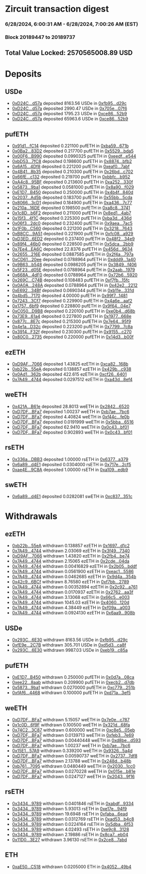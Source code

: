 # Zircuit transaction digest
### 6/28/2024, 6:00:31 AM - 6/28/2024, 7:00:26 AM (EST)
### Block 20189447 to 20189737

## Total Value Locked: 2570565008.89 USD

# Deposits
## USDe
- [0xD24C...d57a](https://etherscan.io/address/0xD24Cfe2d0fa81369ca6291c28ac5426e16B6d57a) deposited 8163.56 USDe in [0xfb95...d29c](https://etherscan.io/tx/0xD24Cfe2d0fa81369ca6291c28ac5426e16B6d57a)
- [0xD24C...d57a](https://etherscan.io/address/0xD24Cfe2d0fa81369ca6291c28ac5426e16B6d57a) deposited 2990.47 USDe in [0x705e...07f6](https://etherscan.io/tx/0xD24Cfe2d0fa81369ca6291c28ac5426e16B6d57a)
- [0xD24C...d57a](https://etherscan.io/address/0xD24Cfe2d0fa81369ca6291c28ac5426e16B6d57a) deposited 1795.23 USDe in [0xce86...52b9](https://etherscan.io/tx/0xD24Cfe2d0fa81369ca6291c28ac5426e16B6d57a)
- [0xD24C...d57a](https://etherscan.io/address/0xD24Cfe2d0fa81369ca6291c28ac5426e16B6d57a) deposited 65963.6 USDe in [0xce86...52b9](https://etherscan.io/tx/0xD24Cfe2d0fa81369ca6291c28ac5426e16B6d57a)
## pufETH
- [0x91d1...fC14](https://etherscan.io/address/0x91d1F1F09aa56cE014E764FAd57E6221Be35fC14) deposited 0.221100 pufETH in [0xba59...671b](https://etherscan.io/tx/0x91d1F1F09aa56cE014E764FAd57E6221Be35fC14)
- [0x0Ba2...83D2](https://etherscan.io/address/0x0Ba215722B7CB2248d23D3e4f157f1562CD283D2) deposited 0.217700 pufETH in [0x5529...bda5](https://etherscan.io/tx/0x0Ba215722B7CB2248d23D3e4f157f1562CD283D2)
- [0x00F6...B990](https://etherscan.io/address/0x00F6b7672F41ba8f615b223634cc804f9967B990) deposited 0.0990325 pufETH in [0xeedf...e544](https://etherscan.io/tx/0x00F6b7672F41ba8f615b223634cc804f9967B990)
- [0xbD53...7fC8](https://etherscan.io/address/0xbD538BEEfcd610d9BaaecB356aba7D1cc0697fC8) deposited 0.198600 pufETH in [0x8874...bfb2](https://etherscan.io/tx/0xbD538BEEfcd610d9BaaecB356aba7D1cc0697fC8)
- [0x6A15...4Df8](https://etherscan.io/address/0x6A155b108548bdD5413f6D3c3772285EC0534Df8) deposited 0.221200 pufETH in [0xeaf0...7abf](https://etherscan.io/tx/0x6A155b108548bdD5413f6D3c3772285EC0534Df8)
- [0x4B41...8b35](https://etherscan.io/address/0x4B41CeFc784ebc4Fbc7E12a8D5b459a3f5118b35) deposited 0.210300 pufETH in [0x26bd...c702](https://etherscan.io/tx/0x4B41CeFc784ebc4Fbc7E12a8D5b459a3f5118b35)
- [0x66fE...c132](https://etherscan.io/address/0x66fE29C5763b81f41d450Efb8784c7Dfa633c132) deposited 0.219700 pufETH in [0xbbfc...b952](https://etherscan.io/tx/0x66fE29C5763b81f41d450Efb8784c7Dfa633c132)
- [0xA4c8...95BF](https://etherscan.io/address/0xA4c87edbe827f29973D452719B991498Bf1a95BF) deposited 0.213600 pufETH in [0xa252...330f](https://etherscan.io/tx/0xA4c87edbe827f29973D452719B991498Bf1a95BF)
- [0x5873...9ba1](https://etherscan.io/address/0x5873861bc27Cb0B5E0CCD7b6Ddd05b4813239ba1) deposited 0.0581000 pufETH in [0x8a90...f029](https://etherscan.io/tx/0x5873861bc27Cb0B5E0CCD7b6Ddd05b4813239ba1)
- [0xE1D7...B450](https://etherscan.io/address/0xE1D79A571ad47375822c83468c585b5f2eF5B450) deposited 0.250000 pufETH in [0x4b4f...840d](https://etherscan.io/tx/0xE1D79A571ad47375822c83468c585b5f2eF5B450)
- [0x2037...Ad5b](https://etherscan.io/address/0x203714b5D008AF504bba4a98f996dF01248dAd5b) deposited 0.183700 pufETH in [0x55bb...5cda](https://etherscan.io/tx/0x203714b5D008AF504bba4a98f996dF01248dAd5b)
- [0x8066...3cD1](https://etherscan.io/address/0x8066DdC4691c03278B1e45601441bC1632aC3cD1) deposited 0.184900 pufETH in [0xa436...7c77](https://etherscan.io/tx/0x8066DdC4691c03278B1e45601441bC1632aC3cD1)
- [0x210a...16DE](https://etherscan.io/address/0x210aB843593f7Bb7cA1b6373d6E4920e770116DE) deposited 0.198500 pufETH in [0xa8c8...3741](https://etherscan.io/tx/0x210aB843593f7Bb7cA1b6373d6E4920e770116DE)
- [0x1c8D...b6F2](https://etherscan.io/address/0x1c8DF9257dFaf68c119D31cfdAdaefc3dc2Db6F2) deposited 0.211000 pufETH in [0x8ed1...4ab7](https://etherscan.io/tx/0x1c8DF9257dFaf68c119D31cfdAdaefc3dc2Db6F2)
- [0x15f3...4f1C](https://etherscan.io/address/0x15f3B4F386138F70c9bE2F5E178166Cbe9A24f1C) deposited 0.225300 pufETH in [0xba3d...436d](https://etherscan.io/tx/0x15f3B4F386138F70c9bE2F5E178166Cbe9A24f1C)
- [0x06f3...2dc0](https://etherscan.io/address/0x06f36127ca3A03F4Ec1095493F59327Dd9022dc0) deposited 0.232400 pufETH in [0x9aea...7ac5](https://etherscan.io/tx/0x06f36127ca3A03F4Ec1095493F59327Dd9022dc0)
- [0x1F0b...C560](https://etherscan.io/address/0x1F0b4B0EADe55749659D6307b5293280CE2cC560) deposited 0.221200 pufETH in [0x3218...7643](https://etherscan.io/tx/0x1F0b4B0EADe55749659D6307b5293280CE2cC560)
- [0xB8CC...9A51](https://etherscan.io/address/0xB8CC1490FE83FF3C578283f3a7Ee6c3829389A51) deposited 0.221900 pufETH in [0xfc08...a929](https://etherscan.io/tx/0xB8CC1490FE83FF3C578283f3a7Ee6c3829389A51)
- [0xD3ED...6ED2](https://etherscan.io/address/0xD3ED1c347A7335B06c395bbab3F8619a49926ED2) deposited 0.237400 pufETH in [0x48f2...34e9](https://etherscan.io/tx/0xD3ED1c347A7335B06c395bbab3F8619a49926ED2)
- [0x89f4...46b0](https://etherscan.io/address/0x89f444503D8f63cC015d99D72F1f6A2A8B5246b0) deposited 0.228500 pufETH in [0x5dca...2bb9](https://etherscan.io/tx/0x89f444503D8f63cC015d99D72F1f6A2A8B5246b0)
- [0x7Ee4...EA6C](https://etherscan.io/address/0x7Ee404dF4D55e4CfEAA1683673bBA8738050EA6C) deposited 22.8376 pufETH in [0x456d...9634](https://etherscan.io/tx/0x7Ee404dF4D55e4CfEAA1683673bBA8738050EA6C)
- [0x2655...216E](https://etherscan.io/address/0x2655F2bcA8Df8198B107e4cF72473260E676216E) deposited 0.0887585 pufETH in [0x2f4a...797a](https://etherscan.io/tx/0x2655F2bcA8Df8198B107e4cF72473260E676216E)
- [0xCD61...20ee](https://etherscan.io/address/0xCD61A11154fDE8480538e54893A1F8A2c83320ee) deposited 0.0788964 pufETH in [0xddd9...1a40](https://etherscan.io/tx/0xCD61A11154fDE8480538e54893A1F8A2c83320ee)
- [0x9B63...b548](https://etherscan.io/address/0x9B63F75e13d5305b3d6b1B16Cac4155f4980b548) deposited 0.0986205 pufETH in [0x3849...f406](https://etherscan.io/tx/0x9B63F75e13d5305b3d6b1B16Cac4155f4980b548)
- [0x5F23...d05E](https://etherscan.io/address/0x5F237D7D2C38526f8AF9283dE35139f4aCa0d05E) deposited 0.0788964 pufETH in [0x2aab...1979](https://etherscan.io/tx/0x5F237D7D2C38526f8AF9283dE35139f4aCa0d05E)
- [0x668A...4dF0](https://etherscan.io/address/0x668A1814c394acC635D1fc8874DeE62ae4CF4dF0) deposited 0.0788964 pufETH in [0x72b6...5920](https://etherscan.io/tx/0x668A1814c394acC635D1fc8874DeE62ae4CF4dF0)
- [0x269C...C74B](https://etherscan.io/address/0x269C3dF761bE0f41ae4a02189145cEfdE118C74B) deposited 0.108483 pufETH in [0xf7fb...15fc](https://etherscan.io/tx/0x269C3dF761bE0f41ae4a02189145cEfdE118C74B)
- [0x0A0A...248A](https://etherscan.io/address/0x0A0A4a0C0E9f297800528aBe062f76124D20248A) deposited 0.0788964 pufETH in [0x42e2...2212](https://etherscan.io/tx/0x0A0A4a0C0E9f297800528aBe062f76124D20248A)
- [0xE692...34Bf](https://etherscan.io/address/0xE69223Ba6fb33892f07432a45939Ea4ffAF834Bf) deposited 0.0690344 pufETH in [0xb11e...331d](https://etherscan.io/tx/0xE69223Ba6fb33892f07432a45939Ea4ffAF834Bf)
- [0x4bd5...7170](https://etherscan.io/address/0x4bd5487aC9e2B4f6D662b355B8302aEe83827170) deposited 4.00000 pufETH in [0x99f7...1481](https://etherscan.io/tx/0x4bd5487aC9e2B4f6D662b355B8302aEe83827170)
- [0x7243...3Cf7](https://etherscan.io/address/0x7243e8e9e0984711433afEba4c74461d31FC3Cf7) deposited 0.229900 pufETH in [0x4a6e...aaf2](https://etherscan.io/tx/0x7243e8e9e0984711433afEba4c74461d31FC3Cf7)
- [0x1757...6bf9](https://etherscan.io/address/0x1757774D869D375D58c12cb35D3C43aD743D6bf9) deposited 0.228800 pufETH in [0x9f64...04e7](https://etherscan.io/tx/0x1757774D869D375D58c12cb35D3C43aD743D6bf9)
- [0xC050...D9B8](https://etherscan.io/address/0xC050dFb3bc108E6946c867228d27431d4204D9B8) deposited 0.220100 pufETH in [0xe0b4...d68b](https://etherscan.io/tx/0xC050dFb3bc108E6946c867228d27431d4204D9B8)
- [0x73E9...61a4](https://etherscan.io/address/0x73E90D9128209E1B8793136F327a0C45f8d761a4) deposited 0.227800 pufETH in [0x1977...668e](https://etherscan.io/tx/0x73E90D9128209E1B8793136F327a0C45f8d761a4)
- [0x877c...8E7c](https://etherscan.io/address/0x877cB168bbcB988f66b63B43A4342403AC6d8E7c) deposited 0.215300 pufETH in [0x7e64...95f9](https://etherscan.io/tx/0x877cB168bbcB988f66b63B43A4342403AC6d8E7c)
- [0x4e1a...D32c](https://etherscan.io/address/0x4e1aA5e94343c4d575AfbeccB35383781E44D32c) deposited 0.223200 pufETH in [0x7799...7c8a](https://etherscan.io/tx/0x4e1aA5e94343c4d575AfbeccB35383781E44D32c)
- [0x3914...F32f](https://etherscan.io/address/0x3914433b3e6f0A6DbA115a453DaE66739Ce7F32f) deposited 0.230300 pufETH in [0x9155...c270](https://etherscan.io/tx/0x3914433b3e6f0A6DbA115a453DaE66739Ce7F32f)
- [0x80C0...2735](https://etherscan.io/address/0x80C03f1bFa371856E57Ac2e599356D647f6f2735) deposited 0.220000 pufETH in [0x14d3...b00f](https://etherscan.io/tx/0x80C03f1bFa371856E57Ac2e599356D647f6f2735)
## ezETH
- [0xD9AF...7066](https://etherscan.io/address/0xD9AF3Dcf98E9b0f92b21948FDB29BCED30157066) deposited 1.43825 ezETH in [0xca82...168b](https://etherscan.io/tx/0xD9AF3Dcf98E9b0f92b21948FDB29BCED30157066)
- [0xb22b...55eA](https://etherscan.io/address/0xb22bD0164A7bbCcb24B2325d49023d18AF1b55eA) deposited 0.138857 ezETH in [0x429b...c938](https://etherscan.io/tx/0xb22bD0164A7bbCcb24B2325d49023d18AF1b55eA)
- [0x0Ad1...362b](https://etherscan.io/address/0x0Ad1763dDDd2Aa9284b3828C19eED0A1960F362b) deposited 422.615 ezETH in [0xcf26...6401](https://etherscan.io/tx/0x0Ad1763dDDd2Aa9284b3828C19eED0A1960F362b)
- [0x7A49...4744](https://etherscan.io/address/0x7A493Be5c2ce014cD049Bf178a1ac0Db1B434744) deposited 0.0297512 ezETH in [0xa43d...8ef4](https://etherscan.io/tx/0x7A493Be5c2ce014cD049Bf178a1ac0Db1B434744)
## weETH
- [0x421A...B61e](https://etherscan.io/address/0x421A0C7541fF3c6ADd47E8afe6037AEb8F70B61e) deposited 28.8013 weETH in [0x2842...6520](https://etherscan.io/tx/0x421A0C7541fF3c6ADd47E8afe6037AEb8F70B61e)
- [0xD7DF...BFa7](https://etherscan.io/address/0xD7DF7E085214743530afF339aFC420c7c720BFa7) deposited 1.00237 weETH in [0xb7ae...7bc6](https://etherscan.io/tx/0xD7DF7E085214743530afF339aFC420c7c720BFa7)
- [0xD7DF...BFa7](https://etherscan.io/address/0xD7DF7E085214743530afF339aFC420c7c720BFa7) deposited 4.40824 weETH in [0xf44c...fe0b](https://etherscan.io/tx/0xD7DF7E085214743530afF339aFC420c7c720BFa7)
- [0xD7DF...BFa7](https://etherscan.io/address/0xD7DF7E085214743530afF339aFC420c7c720BFa7) deposited 0.0191999 weETH in [0x5bba...6516](https://etherscan.io/tx/0xD7DF7E085214743530afF339aFC420c7c720BFa7)
- [0xD7DF...BFa7](https://etherscan.io/address/0xD7DF7E085214743530afF339aFC420c7c720BFa7) deposited 62.9410 weETH in [0x0c43...bf01](https://etherscan.io/tx/0xD7DF7E085214743530afF339aFC420c7c720BFa7)
- [0xD7DF...BFa7](https://etherscan.io/address/0xD7DF7E085214743530afF339aFC420c7c720BFa7) deposited 0.902893 weETH in [0x0c43...bf01](https://etherscan.io/tx/0xD7DF7E085214743530afF339aFC420c7c720BFa7)
## rsETH
- [0x336a...DBB3](https://etherscan.io/address/0x336a6379320cC50Aa17BC769c54fF7581a5bDBB3) deposited 1.00000 rsETH in [0x6377...a379](https://etherscan.io/tx/0x336a6379320cC50Aa17BC769c54fF7581a5bDBB3)
- [0x6a89...d4E1](https://etherscan.io/address/0x6a89E66D9063d9A6e7092a9C39b3Ba023e9Fd4E1) deposited 0.0304000 rsETH in [0x717e...2cf5](https://etherscan.io/tx/0x6a89E66D9063d9A6e7092a9C39b3Ba023e9Fd4E1)
- [0xae4E...9C8A](https://etherscan.io/address/0xae4Ec0EcC7B2CaBA2EaB624ddDe41adD15989C8A) deposited 1.00000 rsETH in [0xa109...edb9](https://etherscan.io/tx/0xae4Ec0EcC7B2CaBA2EaB624ddDe41adD15989C8A)
## swETH
- [0x6a89...d4E1](https://etherscan.io/address/0x6a89E66D9063d9A6e7092a9C39b3Ba023e9Fd4E1) deposited 0.0282081 swETH in [0xc837...351c](https://etherscan.io/tx/0x6a89E66D9063d9A6e7092a9C39b3Ba023e9Fd4E1)
# Withdrawals
## ezETH
- [0xb22b...55eA](https://etherscan.io/address/0xb22bD0164A7bbCcb24B2325d49023d18AF1b55eA) withdrawn 0.138857 ezETH in [0x1697...d1c2](https://etherscan.io/tx/0xb22bD0164A7bbCcb24B2325d49023d18AF1b55eA)
- [0x7A49...4744](https://etherscan.io/address/0x7A493Be5c2ce014cD049Bf178a1ac0Db1B434744) withdrawn 2.03069 ezETH in [0x3f49...7340](https://etherscan.io/tx/0x7A493Be5c2ce014cD049Bf178a1ac0Db1B434744)
- [0xD9AF...7066](https://etherscan.io/address/0xD9AF3Dcf98E9b0f92b21948FDB29BCED30157066) withdrawn 1.43820 ezETH in [0x2fb4...be74](https://etherscan.io/tx/0xD9AF3Dcf98E9b0f92b21948FDB29BCED30157066)
- [0x7A49...4744](https://etherscan.io/address/0x7A493Be5c2ce014cD049Bf178a1ac0Db1B434744) withdrawn 2.15065 ezETH in [0x2cde...04da](https://etherscan.io/tx/0x7A493Be5c2ce014cD049Bf178a1ac0Db1B434744)
- [0x7A49...4744](https://etherscan.io/address/0x7A493Be5c2ce014cD049Bf178a1ac0Db1B434744) withdrawn 0.00416829 ezETH in [0x2b05...bddf](https://etherscan.io/tx/0x7A493Be5c2ce014cD049Bf178a1ac0Db1B434744)
- [0x7A49...4744](https://etherscan.io/address/0x7A493Be5c2ce014cD049Bf178a1ac0Db1B434744) withdrawn 0.0561900 ezETH in [0xeac1...5586](https://etherscan.io/tx/0x7A493Be5c2ce014cD049Bf178a1ac0Db1B434744)
- [0x7A49...4744](https://etherscan.io/address/0x7A493Be5c2ce014cD049Bf178a1ac0Db1B434744) withdrawn 0.0462685 ezETH in [0x9d4a...354b](https://etherscan.io/tx/0x7A493Be5c2ce014cD049Bf178a1ac0Db1B434744)
- [0x42c9...6BCf](https://etherscan.io/address/0x42c935d37FCA261bb37f133c00b5cA7b84d86BCf) withdrawn 8.76580 ezETH in [0xf7bb...2789](https://etherscan.io/tx/0x42c935d37FCA261bb37f133c00b5cA7b84d86BCf)
- [0x7A49...4744](https://etherscan.io/address/0x7A493Be5c2ce014cD049Bf178a1ac0Db1B434744) withdrawn 0.00352894 ezETH in [0x2c92...a761](https://etherscan.io/tx/0x7A493Be5c2ce014cD049Bf178a1ac0Db1B434744)
- [0x7A49...4744](https://etherscan.io/address/0x7A493Be5c2ce014cD049Bf178a1ac0Db1B434744) withdrawn 0.0170937 ezETH in [0x2762...aa3f](https://etherscan.io/tx/0x7A493Be5c2ce014cD049Bf178a1ac0Db1B434744)
- [0x7A49...4744](https://etherscan.io/address/0x7A493Be5c2ce014cD049Bf178a1ac0Db1B434744) withdrawn 3.13068 ezETH in [0x66c5...e003](https://etherscan.io/tx/0x7A493Be5c2ce014cD049Bf178a1ac0Db1B434744)
- [0x7A49...4744](https://etherscan.io/address/0x7A493Be5c2ce014cD049Bf178a1ac0Db1B434744) withdrawn 1045.03 ezETH in [0x4060...120d](https://etherscan.io/tx/0x7A493Be5c2ce014cD049Bf178a1ac0Db1B434744)
- [0x7A49...4744](https://etherscan.io/address/0x7A493Be5c2ce014cD049Bf178a1ac0Db1B434744) withdrawn 4.38449 ezETH in [0xf09a...a003](https://etherscan.io/tx/0x7A493Be5c2ce014cD049Bf178a1ac0Db1B434744)
- [0x7A49...4744](https://etherscan.io/address/0x7A493Be5c2ce014cD049Bf178a1ac0Db1B434744) withdrawn 0.0924130 ezETH in [0x6aa9...908b](https://etherscan.io/tx/0x7A493Be5c2ce014cD049Bf178a1ac0Db1B434744)
## USDe
- [0x293C...6E30](https://etherscan.io/address/0x293C6937D8D82e05B01335F7B33FBA0c8e256E30) withdrawn 8163.56 USDe in [0xfb95...d29c](https://etherscan.io/tx/0x293C6937D8D82e05B01335F7B33FBA0c8e256E30)
- [0xfE9e...2C7B](https://etherscan.io/address/0xfE9e4aaA9557182aBe439390f0F8BCb786202C7B) withdrawn 305.701 USDe in [0xd5d3...ca8f](https://etherscan.io/tx/0xfE9e4aaA9557182aBe439390f0F8BCb786202C7B)
- [0x293C...6E30](https://etherscan.io/address/0x293C6937D8D82e05B01335F7B33FBA0c8e256E30) withdrawn 9987.03 USDe in [0xeb19...c85a](https://etherscan.io/tx/0x293C6937D8D82e05B01335F7B33FBA0c8e256E30)
## pufETH
- [0xE1D7...B450](https://etherscan.io/address/0xE1D79A571ad47375822c83468c585b5f2eF5B450) withdrawn 0.250000 pufETH in [0x0d7a...08ca](https://etherscan.io/tx/0xE1D79A571ad47375822c83468c585b5f2eF5B450)
- [0xee22...8aab](https://etherscan.io/address/0xee224f96FFDcAe3D9A25f1695b36e10269c08aab) withdrawn 0.209900 pufETH in [0xecb2...d7db](https://etherscan.io/tx/0xee224f96FFDcAe3D9A25f1695b36e10269c08aab)
- [0x5873...9ba1](https://etherscan.io/address/0x5873861bc27Cb0B5E0CCD7b6Ddd05b4813239ba1) withdrawn 0.0270000 pufETH in [0xc779...251b](https://etherscan.io/tx/0x5873861bc27Cb0B5E0CCD7b6Ddd05b4813239ba1)
- [0xfAf6...4468](https://etherscan.io/address/0xfAf6f09DF88E79fa2A92B18C676314b1e47A4468) withdrawn 0.100000 pufETH in [0xd71a...3ef5](https://etherscan.io/tx/0xfAf6f09DF88E79fa2A92B18C676314b1e47A4468)
## weETH
- [0xD7DF...BFa7](https://etherscan.io/address/0xD7DF7E085214743530afF339aFC420c7c720BFa7) withdrawn 5.15057 weETH in [0x7e0e...c787](https://etherscan.io/tx/0xD7DF7E085214743530afF339aFC420c7c720BFa7)
- [0x1c0D...6f9F](https://etherscan.io/address/0x1c0D79A291514549cfEA14F400B35842EF266f9F) withdrawn 0.100500 weETH in [0x321d...68fa](https://etherscan.io/tx/0x1c0D79A291514549cfEA14F400B35842EF266f9F)
- [0x74C2...3C87](https://etherscan.io/address/0x74C259f7d1A00BEbC929c317d05444158eAA3C87) withdrawn 0.600000 weETH in [0xc8e5...05eb](https://etherscan.io/tx/0x74C259f7d1A00BEbC929c317d05444158eAA3C87)
- [0xD7DF...BFa7](https://etherscan.io/address/0xD7DF7E085214743530afF339aFC420c7c720BFa7) withdrawn 0.0139713 weETH in [0xfeb3...7e69](https://etherscan.io/tx/0xD7DF7E085214743530afF339aFC420c7c720BFa7)
- [0xD7DF...BFa7](https://etherscan.io/address/0xD7DF7E085214743530afF339aFC420c7c720BFa7) withdrawn 0.00440448 weETH in [0xd8be...d593](https://etherscan.io/tx/0xD7DF7E085214743530afF339aFC420c7c720BFa7)
- [0xD7DF...BFa7](https://etherscan.io/address/0xD7DF7E085214743530afF339aFC420c7c720BFa7) withdrawn 1.00237 weETH in [0xb7ae...7bc6](https://etherscan.io/tx/0xD7DF7E085214743530afF339aFC420c7c720BFa7)
- [0x15E1...57A9](https://etherscan.io/address/0x15E18516EE99433f0208EBc135e89361f21257A9) withdrawn 0.339200 weETH in [0x9326...5a4d](https://etherscan.io/tx/0x15E18516EE99433f0208EBc135e89361f21257A9)
- [0xD7DF...BFa7](https://etherscan.io/address/0xD7DF7E085214743530afF339aFC420c7c720BFa7) withdrawn 0.00590737 weETH in [0x2737...7df8](https://etherscan.io/tx/0xD7DF7E085214743530afF339aFC420c7c720BFa7)
- [0xD7DF...BFa7](https://etherscan.io/address/0xD7DF7E085214743530afF339aFC420c7c720BFa7) withdrawn 2.13788 weETH in [0x248d...b48b](https://etherscan.io/tx/0xD7DF7E085214743530afF339aFC420c7c720BFa7)
- [0xb761...7095](https://etherscan.io/address/0xb761D731E2cC57061f9316c6261E99d2E49b7095) withdrawn 0.0480449 weETH in [0x2030...1cc0](https://etherscan.io/tx/0xb761D731E2cC57061f9316c6261E99d2E49b7095)
- [0xD7DF...BFa7](https://etherscan.io/address/0xD7DF7E085214743530afF339aFC420c7c720BFa7) withdrawn 0.0270228 weETH in [0x015e...b81e](https://etherscan.io/tx/0xD7DF7E085214743530afF339aFC420c7c720BFa7)
- [0xD7DF...BFa7](https://etherscan.io/address/0xD7DF7E085214743530afF339aFC420c7c720BFa7) withdrawn 0.0247127 weETH in [0x2043...9f16](https://etherscan.io/tx/0xD7DF7E085214743530afF339aFC420c7c720BFa7)
## rsETH
- [0x3434...9789](https://etherscan.io/address/0x34349c5569e7B846c3558961552D2202760A9789) withdrawn 0.0401846 rsETH in [0xabdf...9334](https://etherscan.io/tx/0x34349c5569e7B846c3558961552D2202760A9789)
- [0x3434...9789](https://etherscan.io/address/0x34349c5569e7B846c3558961552D2202760A9789) withdrawn 5.93013 rsETH in [0xe17e...94f9](https://etherscan.io/tx/0x34349c5569e7B846c3558961552D2202760A9789)
- [0x3434...9789](https://etherscan.io/address/0x34349c5569e7B846c3558961552D2202760A9789) withdrawn 19.6948 rsETH in [0xfaba...6ead](https://etherscan.io/tx/0x34349c5569e7B846c3558961552D2202760A9789)
- [0x3434...9789](https://etherscan.io/address/0x34349c5569e7B846c3558961552D2202760A9789) withdrawn 0.0312769 rsETH in [0xad53...b4c8](https://etherscan.io/tx/0x34349c5569e7B846c3558961552D2202760A9789)
- [0x3434...9789](https://etherscan.io/address/0x34349c5569e7B846c3558961552D2202760A9789) withdrawn 0.0224164 rsETH in [0x5dba...6f53](https://etherscan.io/tx/0x34349c5569e7B846c3558961552D2202760A9789)
- [0x3434...9789](https://etherscan.io/address/0x34349c5569e7B846c3558961552D2202760A9789) withdrawn 4.02493 rsETH in [0xe9c8...3128](https://etherscan.io/tx/0x34349c5569e7B846c3558961552D2202760A9789)
- [0x3434...9789](https://etherscan.io/address/0x34349c5569e7B846c3558961552D2202760A9789) withdrawn 2.19886 rsETH in [0x8ca7...eb04](https://etherscan.io/tx/0x34349c5569e7B846c3558961552D2202760A9789)
- [0x11D0...3E27](https://etherscan.io/address/0x11D08fDDAb9509d47794e407A0F40fEc96803E27) withdrawn 3.96130 rsETH in [0x2ce8...7abd](https://etherscan.io/tx/0x11D08fDDAb9509d47794e407A0F40fEc96803E27)
## ETH
- [0xaE50...C518](https://etherscan.io/address/0xaE504C7B8830B5fE951b89fEE9BC2bd3bC10C518) withdrawn 0.0205000 ETH in [0x4052...49b4](https://etherscan.io/tx/0xaE504C7B8830B5fE951b89fEE9BC2bd3bC10C518)
